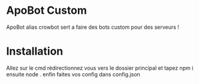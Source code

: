 # ApoBot Custom
ApoBot alias crowbot sert a faire des bots custom pour des serveurs !

# Installation
Allez sur le cmd rédirectionnez vous vers le dossier principal et tapez npm i ensuite node . enfin faites vos config dans config.json
